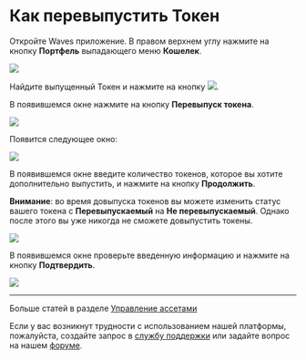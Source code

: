 # Как перевыпустить Токен

Откройте Waves приложение. В правом верхнем углу нажмите на кнопку  **Портфель** выпадающего меню **Кошелек**.

![](/_assets/token_creation_05.png)

Найдите выпущенный Токен и нажмите на кнопку ![](/_assets/token_reissue_02.png).

В появившемся окне нажмите на кнопку **Перевыпуск токена**.

![](/_assets/token_reissue_03.png)

Появится следующее окно:

![](/_assets/token_reissue_04.png)

В появившемся окне введите количество токенов, которое вы хотите дополнительно выпустить, и нажмите на кнопку **Продолжить**.

**Внимание**: во время довыпуска токенов вы можете изменить статус вашего токена с **Перевыпускаемый** на **Не перевыпускаемый**. Однако после этого вы уже никогда не сможете довыпустить токены.

![](/_assets/token_reissue_05.png)

В появившемся окне проверьте введенную информацию и нажмите на кнопку **Подтвердить**.

![](/_assets/token_reissue_06.png)

___

Больше статей в разделе [Управление ассетами](/waves-client/assets-management.md)

Если у вас возникнут трудности с использованием нашей платформы, пожалуйста, создайте запрос в [службу поддержки](https://support.wavesplatform.com/) или задайте вопрос на нашем [форуме](https://forum.wavesplatform.com/).
